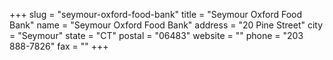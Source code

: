 +++
slug = "seymour-oxford-food-bank"
title = "Seymour Oxford Food Bank"
name = "Seymour Oxford Food Bank"
address = "20 Pine Street"
city = "Seymour"
state = "CT"
postal = "06483"
website = ""
phone = "203 888-7826"
fax = ""
+++
